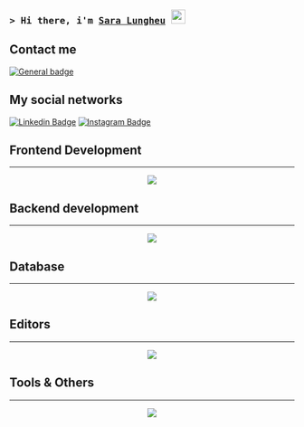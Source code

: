 ### <samp>&gt; Hi there, i'm <a href="https://lungheus.github.io/" target="_blank">Sara Lungheu</a> <img src="https://media.giphy.com/media/hvRJCLFzcasrR4ia7z/giphy.gif" width="25"> </br> 

## Contact me

 [![General badge](https://img.shields.io/badge/Gmail-D14836?style=for-the-badge&logo=gmail&logoColor=white)](mailto:lungheus@gmail.com)

## My social networks

 [![Linkedin Badge](https://img.shields.io/badge/-LinkedIn-0e76a8?style=flat-square&logo=Linkedin&logoColor=white)](https://linkedin.com/in/sara-lungheu)
[![Instagram Badge](https://img.shields.io/badge/-Instagram-e4405f?style=flat-square&logo=Instagram&logoColor=white)](https://instagram.com/lungheus/)




## Frontend Development
<hr>

<p align="center">
  <a href="https://skillicons.dev">
    <img src="https://skillicons.dev/icons?i=react,redux,angular" />
  </a>
</p>

## Backend development
<hr>

<p align="center">
  <a href="https://skillicons.dev">
    <img src="https://skillicons.dev/icons?i=spring,java,express,js,nodejs,maven" />
  </a>
</p>

## Database
<hr>

<p align="center">
  <a href="https://skillicons.dev">
    <img src="https://skillicons.dev/icons?i=mysql,postgres,angular" />
  </a>
</p>

## Editors
<hr>

<p align="center">
  <a href="https://skillicons.dev">
    <img src="https://skillicons.dev/icons?i=vscode,eclipse,vim,atom,idea" />
  </a>
</p>

## Tools & Others
<hr>

<p align="center">
  <a href="https://skillicons.dev">
    <img src="https://skillicons.dev/icons?i=figma,git,jenkins,markdown,linux,powershell,docker,bash,mui,bootstrap,discord,github,gitlab" />
  </a>
</p>

